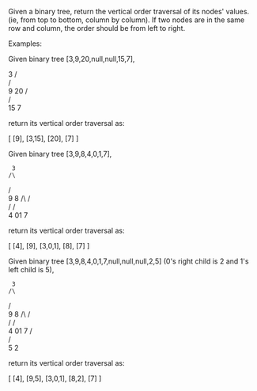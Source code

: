 Given a binary tree, return the vertical order traversal of its nodes' values. (ie, from top to bottom, column by column).
If two nodes are in the same row and column, the order should be from left to right.

Examples:


Given binary tree [3,9,20,null,null,15,7],

   3
  /\
 /  \
 9  20
    /\
   /  \
  15   7



return its vertical order traversal as:

[
  [9],
  [3,15],
  [20],
  [7]
]



Given binary tree [3,9,8,4,0,1,7],

     3
    /\
   /  \
   9   8
  /\  /\
 /  \/  \
 4  01   7



return its vertical order traversal as:

[
  [4],
  [9],
  [3,0,1],
  [8],
  [7]
]



Given binary tree [3,9,8,4,0,1,7,null,null,null,2,5] (0's right child is 2 and 1's left child is 5),

     3
    /\
   /  \
   9   8
  /\  /\
 /  \/  \
 4  01   7
    /\
   /  \
   5   2



return its vertical order traversal as:

[
  [4],
  [9,5],
  [3,0,1],
  [8,2],
  [7]
]



